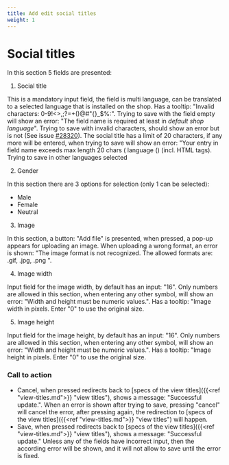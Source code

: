 ```yaml
---
title: Add edit social titles
weight: 1
---
```


# Social titles

In this section 5 fields are presented:

1) Social title

This is a mandatory input field, the field is multi language, can be translated to a selected language that is installed on the shop. Has a tooltip: "Invalid characters: 0-9!<>,;?=+()@#"{}_$%:". Trying to save with the field empty will show an error: "The field name is required at least in *default shop language*".
Trying to save with invalid characters, should show an error but is not (See issue [#28320](https://github.com/PrestaShop/PrestaShop/issues/28320)).
The social title has a limit of 20 characters, if any more will be entered, when trying to save will show an error: "Your entry in field name exceeds max length 20 chars ( language () (incl. HTML tags). Trying to save in other languages selected 

2) Gender

In this section there are 3 options for selection (only 1 can be selected):

 - Male
 - Female
 - Neutral

3) Image

In this section, a button: "Add file" is presented, when pressed, a pop-up appears for uploading an image. When uploading a wrong format, an error is shown: "The image format is not recognized. The allowed formats are: .gif, .jpg, .png ".

4) Image width

Input field for the image width, by default has an input: "16". Only numbers are allowed in this section, when entering any other symbol, will show an error: "Width and height must be numeric values.".
Has a tooltip: "Image width in pixels. Enter "0" to use the original size.

5) Image height 

Input field for the image height, by default has an input: "16". Only numbers are allowed in this section, when entering any other symbol, will show an error: "Width and height must be numeric values.".
Has a tooltip: "Image height in pixels. Enter "0" to use the original size.

### Call to action

 - Cancel, when pressed redirects back to [specs of the view titles]({{<ref "view-titles.md">}} "view titles"), shows a message: "Successful update.". When an error is shown after trying to save, pressing "cancel" will cancel the error, after pressing again, the redirection to [specs of the view titles]({{<ref "view-titles.md">}} "view titles") will happen.
 - Save, when pressed redirects back to [specs of the view titles]({{<ref "view-titles.md">}} "view titles"), shows a message: "Successful update." Unless any of the fields have incorrect input, then the according error will be shown, and it will not allow to save until the error is fixed.
